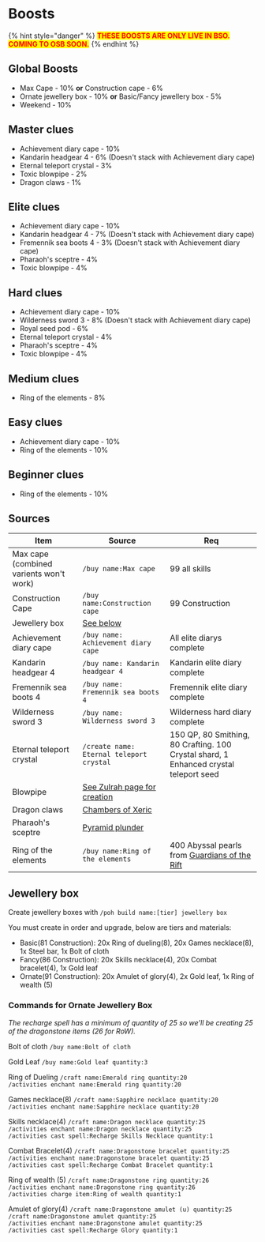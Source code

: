 # Boosts

{% hint style="danger" %}
<mark style="color:red;">**THESE BOOSTS ARE ONLY LIVE IN BSO. COMING TO OSB SOON.**</mark>
{% endhint %}

## Global Boosts

* Max Cape - 10% **or** Construction cape - 6%
* Ornate jewellery box - 10% **or** Basic/Fancy jewellery box - 5%
* Weekend - 10%

## Master clues

* Achievement diary cape - 10%
* Kandarin headgear 4 - 6% (Doesn't stack with Achievement diary cape)
* Eternal teleport crystal - 3%
* Toxic blowpipe - 2%
* Dragon claws - 1%

## Elite clues

* Achievement diary cape - 10%
* Kandarin headgear 4 - 7% (Doesn't stack with Achievement diary cape)
* Fremennik sea boots 4 - 3% (Doesn't stack with Achievement diary cape)
* Pharaoh's sceptre - 4%
* Toxic blowpipe - 4%

## Hard clues

* Achievement diary cape - 10%
* Wilderness sword 3 - 8% (Doesn't stack with Achievement diary cape)
* Royal seed pod - 6%
* Eternal teleport crystal - 4%
* Pharaoh's sceptre - 4%
* Toxic blowpipe - 4%

## Medium clues

* Ring of the elements - 8%

## Easy clues

* Achievement diary cape - 10%
* Ring of the elements - 10%

## Beginner clues

* Ring of the elements - 10%

## Sources

| Item                                    | Source                                                              | Req                                                                                                 |
| --------------------------------------- | ------------------------------------------------------------------- | --------------------------------------------------------------------------------------------------- |
| Max cape (combined varients won't work) | `/buy name:Max cape`                                                | 99 all skills                                                                                       |
| Construction Cape                       | `/buy name:Construction cape`                                       | 99 Construction                                                                                     |
| Jewellery box                           | [See below](boosts.md#jewellery-box)                                |                                                                                                     |
| Achievement diary cape                  | `/buy name: Achievement diary cape`                                 | All elite diarys complete                                                                           |
| Kandarin headgear 4                     | `/buy name: Kandarin headgear 4`                                    | Kandarin elite diary complete                                                                       |
| Fremennik sea boots 4                   | `/buy name: Fremennik sea boots 4`                                  | Fremennik elite diary complete                                                                      |
| Wilderness sword 3                      | `/buy name: Wilderness sword 3`                                     | Wilderness hard diary complete                                                                      |
| Eternal teleport crystal                | `/create name: Eternal teleport crystal`                            | 150 QP, 80 Smithing, 80 Crafting. 100 Crystal shard, 1 Enhanced crystal teleport seed               |
| Blowpipe                                | [See Zulrah page for creation](../../bosses/zulrah.md#unique-items) |                                                                                                     |
| Dragon claws                            | [Chambers of Xeric](../../raids/cox-raids/#loot)                    |                                                                                                     |
| Pharaoh's sceptre                       | [Pyramid plunder](../../skills/thieving/pyramid-plunder.md#rewards) |                                                                                                     |
| Ring of the elements                    | `/buy name:Ring of the elements`                                    | 400 Abyssal pearls from [Guardians of the Rift](../../skills/runecrafting/guardians-of-the-rift.md) |

## Jewellery box

Create jewellery boxes with `/poh build name:[tier] jewellery box`

You must create in order and upgrade, below are tiers and materials:

* Basic(81 Construction): 20x Ring of dueling(8), 20x Games necklace(8), 1x Steel bar, 1x Bolt of cloth
* Fancy(86 Construction): 20x Skills necklace(4), 20x Combat bracelet(4), 1x Gold leaf
* Ornate(91 Construction): 20x Amulet of glory(4), 2x Gold leaf, 1x Ring of wealth (5)

### Commands for Ornate Jewellery Box

_The recharge spell has a minimum of quantity of 25 so we'll be creating 25 of the dragonstone items (26 for RoW)._

Bolt of cloth `/buy name:Bolt of cloth`&#x20;

Gold Leaf `/buy name:Gold leaf quantity:3`

Ring of Dueling `/craft name:Emerald ring quantity:20` \
`/activities enchant name:Emerald ring quantity:20`

Games necklace(8) `/craft name:Sapphire necklace quantity:20` \
`/activities enchant name:Sapphire necklace quantity:20`

Skills necklace(4) `/craft name:Dragon necklace quantity:25` \
`/activities enchant name:Dragon necklace quantity:25` \
`/activities cast spell:Recharge Skills Necklace quantity:1`

Combat Bracelet(4) `/craft name:Dragonstone bracelet quantity:25` \
`/activities enchant name:Dragonstone bracelet quantity:25` \
`/activities cast spell:Recharge Combat Bracelet quantity:1`

Ring of wealth (5) `/craft name:Dragonstone ring quantity:26` \
`/activities enchant name:Dragonstone ring quantity:26` \
`/activities charge item:Ring of wealth quantity:1`

Amulet of glory(4) `/craft name:Dragonstone amulet (u) quantity:25` \
`/craft name:Dragonstone amulet quantity:25` \
`/activities enchant name:Dragonstone amulet quantity:25` \
`/activities cast spell:Recharge Glory quantity:1`



